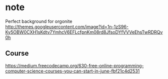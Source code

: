 # note

Perfect background for orgonite 
http://themes.googleusercontent.com/image?id=1n-1zS96-Ky5OBW0CXH1sKdtv7YmhcV6EFLcfpnKm08rd8JfsoDYfVVVeEhsTwRDRQv0h

## Course
https://medium.freecodecamp.org/630-free-online-programming-computer-science-courses-you-can-start-in-june-fbf21c4d2531
